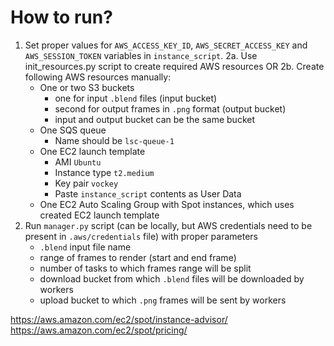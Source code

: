 # How to run?

1. Set proper values for `AWS_ACCESS_KEY_ID`, `AWS_SECRET_ACCESS_KEY` and `AWS_SESSION_TOKEN` variables in `instance_script`.
2a. Use init_resources.py script to create required AWS resources
OR
2b. Create following AWS resources manually:
   - One or two S3 buckets 
     - one for input `.blend` files (input bucket) 
     - second for output frames in `.png` format (output bucket) 
     - input and output bucket can be the same bucket
   - One SQS queue
     - Name should be `lsc-queue-1`
   - One EC2 launch template
     - AMI `Ubuntu`
     - Instance type `t2.medium`
     - Key pair `vockey`
     - Paste `instance_script` contents as User Data
   - One EC2 Auto Scaling Group with Spot instances, which uses created EC2 launch template
3. Run `manager.py` script (can be locally, but AWS credentials need to be present in `.aws/credentials` file) with proper parameters
   - `.blend` input file name
   - range of frames to render (start and end frame)
   - number of tasks to which frames range will be split
   - download bucket from which `.blend` files will be downloaded by workers
   - upload bucket to which `.png` frames will be sent by workers

https://aws.amazon.com/ec2/spot/instance-advisor/
https://aws.amazon.com/ec2/spot/pricing/